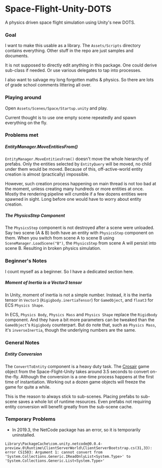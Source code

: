 # Space-Flight-Unity-DOTS

A physics driven space flight simulation using Unity's new DOTS.


### Goal

I want to make this usable as a library. The `Assets/Scripts` directory contains
everything. Other stuff in the repo are just samples and documents.

It is not supposed to directly edit anything in this package. One could derive
sub-class if needed. Or use various delegates to tap into processes.

I also want to salvage my long forgotten maths & physics. So there are lots of grade
school comments littering all over.


### Playing around

Open `Assets/Scenes/Space/Startup.unity` and play.

Current thought is to use one empty scene repeatedly and spawn everything on the fly.


### Problems met

##### EntityManager.MoveEntitiesFrom()

`EntityManager.MoveEntitiesFrom()` doesn't move the whole hierarchy of prefabs.
Only the entities selected by `EntityQuery` will be moved, no child under them would
be moved. Because of this, off-active-world entity creation is almost (practically)
impossible.
 
However, such creation process happening on main thread is not too bad
at the moment, unless creating many hundreds or more entities at once. Mostly the
rendering pipeline will crumble if a few dozens entities were spawned in sight.
Long before one would have to worry about entity creation.


##### The PhysicsStep Component

The `PhysicsStep` component is not destroyed after a scene were unloaded. Say two
scene (A & B) both have an entity with `PhysicsStep` component on them. When you
switch from scene A to scene B using `SceneManager.LoadScene("B")`, the `PhysicsStep`
from scene A will persist into scene B. Resulting in broken physics simulation.


### Beginner's Notes

I count myself as a beginner. So I have a dedicated section here.


##### Moment of Inertia is a Vector3 tensor

In Unity, moment of inertia is not a simple number. Instead, it is the inertia tensor
in `Vector3` (`Rigigbody.inertiaTensor`) for `GameObject`, and `float3` for ECS
`Physics Shape`.

In ECS, `Physics Body`, `Physics Mass` and `Physics Shape` replace the `Rigidbody`
component. And they have a bit more parameters can be tweaked  than the `GameObject`'s
`Rigigbody` counterpart. But do note that, such as `Physics Mass`, it's
`inverseInertia`, though the underlying numbers are the same.



### General Notes

##### Entity Conversion

The `ConvertToEntity` component is a heavy duty task. The
 [Crosair](https://github.com/eidng8/Space-Flight-Unity/blob/278e03e11ebc2810bfe84ec449246ff671cb3796/Assets/Resources/Prefabs/Ships/Crosair.prefab)
game object from the Space-Flight-Unity takes around 3.5 seconds to convert
on-the-fly. Although the conversion is a one-time process happens at the first time
of instantiation. Working out a dozen game objects will freeze the game for quite a
while.

This is the reason to always stick to sub-scenes. Placing prefabs to sub-scene saves
a whole lot of runtime resources. Even prefabs not requiring entity conversion will
benefit greatly from the sub-scene cache.



### Temporary Problems

* In 2019.3, the NetCode package has an error, so it is temporarily uninstalled.
```
Library\PackageCache\com.unity.netcode@0.0.4-preview.0\Runtime\ClientServerWorld\ClientServerBootstrap.cs(31,33):
error CS1503: Argument 1: cannot convert from 'System.Collections.Generic.IReadOnlyList<System.Type>' to 'System.Collections.Generic.List<System.Type>'
```
